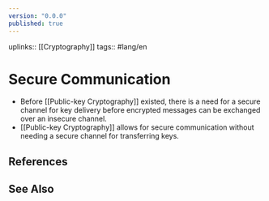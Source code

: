 ```yaml
---
version: "0.0.0"
published: true
---
```

uplinks:: [[Cryptography]]
tags:: #lang/en 
# Secure Communication
- Before [[Public-key Cryptography]] existed, there is a need for a secure channel for key delivery before encrypted messages can be exchanged over an insecure channel.
- [[Public-key Cryptography]] allows for secure communication without needing a secure channel for transferring keys.

## References

## See Also
